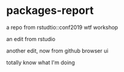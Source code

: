 # packages-report
a repo from rstudtio::conf2019 wtf workshop

an edit from rstudio

another edit, now from github browser ui

totally know what I'm doing
